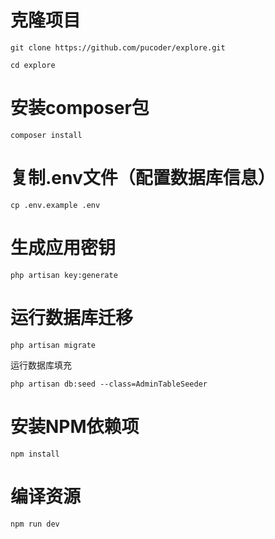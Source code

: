 # 克隆项目

```shell
git clone https://github.com/pucoder/explore.git

cd explore
```

# 安装composer包

```shell
composer install
```

# 复制.env文件（配置数据库信息）

```shell
cp .env.example .env
```

# 生成应用密钥

```shell
php artisan key:generate
```

# 运行数据库迁移

```shell
php artisan migrate
```

运行数据库填充

```shell
php artisan db:seed --class=AdminTableSeeder
```

# 安装NPM依赖项

```shell
npm install
```

# 编译资源

```shell
npm run dev
```
